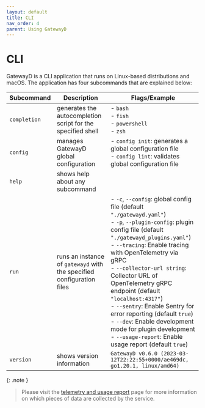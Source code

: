 ```yaml
---
layout: default
title: CLI
nav_order: 4
parent: Using GatewayD
---
```


# CLI

GatewayD is a CLI application that runs on Linux-based distributions and macOS. The application has four subcommands that are explained below:

| Subcommand   | Description                                                           | Flags/Example                                                                                                                                                                                                                                                                                                                                                                                                                                                                                                                        |
| ------------ | --------------------------------------------------------------------- | ------------------------------------------------------------------------------------------------------------------------------------------------------------------------------------------------------------------------------------------------------------------------------------------------------------------------------------------------------------------------------------------------------------------------------------------------------------------------------------------------------------------------------------ |
| `completion` | generates the autocompletion script for the specified shell           | - `bash`<br/>- `fish`<br/>- `powershell`<br/>- `zsh`                                                                                                                                                                                                                                                                                                                                                                                                                                                                                 |
| `config`     | manages GatewayD global configuration                                 | - `config init`: generates a global configuration file<br/>- `config lint`: validates global configuration file                                                                                                                                                                                                                                                                                                                                                                                                                      |
| `help`       | shows help about any subcommand                                       |                                                                                                                                                                                                                                                                                                                                                                                                                                                                                                                                      |
| `run`        | runs an instance of `gatewayd` with the specified configuration files | - `-c`, `--config`: global config file (default `"./gatewayd.yaml"`)<br/>- `-p`, `--plugin-config`: plugin config file (default `"./gatewayd_plugins.yaml"`)<br/>- `--tracing`: Enable tracing with OpenTelemetry via gRPC<br/>- `--collector-url string`: Collector URL of OpenTelemetry gRPC endpoint (default `"localhost:4317"`)<br/>- `--sentry`: Enable Sentry for error reporting (default `true`)<br/>- `--dev`: Enable development mode for plugin development<br/>- `--usage-report`: Enable usage report (default `true`) |
| `version`    | shows version information                                             | `GatewayD v0.6.0 (2023-03-12T22:22:55+0000/ae469dc, go1.20.1, linux/amd64)`                                                                                                                                                                                                                                                                                                                                                                                                                                                          |

{: .note }
> Please visit the [telemetry and usage report](../miscellaneous/telemetry-and-usage-report) page for more information on which pieces of data are collected by the service.
